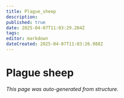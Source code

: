 ```yaml
---
title: Plague_sheep
description: 
published: true
date: 2025-04-07T11:03:29.204Z
tags: 
editor: markdown
dateCreated: 2025-04-07T11:03:26.988Z
---
```


# Plague sheep

*This page was auto-generated from structure.*